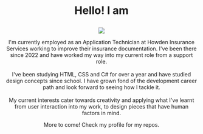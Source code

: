 # <p align="center">Hello! I am</p>

<p align="center">
  <img src="https://github.com/user-attachments/assets/08ea1ca3-f4d8-4962-8cdf-e017e7b9a620">
</p>

<p align="center">
  I'm currently employed as an Application Technician at Howden Insurance Services working to improve their insurance documentation.
  I've been there since 2022 and have worked my way into my current role from a support role. <br></br> 
  I've been studying HTML, CSS and C# for over a year and have studied design concepts since school. I have grown fond of the development career path and look forward to seeing how I tackle it. <br></br>
  My current interests cater towards creativity and applying what I've learnt from user interaction into my work, to design pieces that have human factors in mind.
</p>

<p align="center">
  More to come! Check my profile for my repos.
</p>
